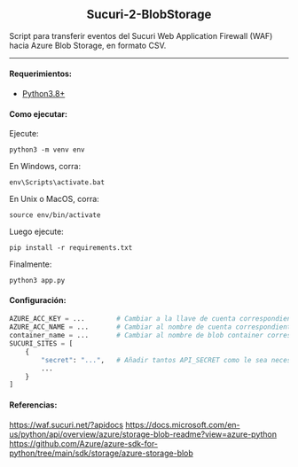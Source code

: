 <p align="center">
  <h2 align="center">Sucuri-2-BlobStorage</h2>
  <p>
  Script para transferir eventos del Sucuri Web Application Firewall (WAF) hacia Azure Blob Storage, en formato CSV.
  </p>
</p>

---

#### Requerimientos:

* [Python3.8+](https://www.python.org/downloads/)

#### Como ejecutar:

Ejecute:

```
python3 -m venv env
```

En Windows, corra:

```
env\Scripts\activate.bat
```

En Unix o MacOS, corra:

```
source env/bin/activate
```

Luego ejecute:

```
pip install -r requirements.txt
```

Finalmente:

```
python3 app.py
```

#### Configuración:

```python
AZURE_ACC_KEY = ...        # Cambiar a la llave de cuenta correspondiente.
AZURE_ACC_NAME = ...       # Cambiar al nombre de cuenta correspondiente.
container_name = ...       # Cambiar al nombre de blob container correspondiente.
SUCURI_SITES = [
    {
        "secret": "...",   # Añadir tantos API_SECRET como le sea necesario.
        ...
    }
]
```

#### Referencias:

https://waf.sucuri.net/?apidocs
https://docs.microsoft.com/en-us/python/api/overview/azure/storage-blob-readme?view=azure-python
https://github.com/Azure/azure-sdk-for-python/tree/main/sdk/storage/azure-storage-blob
